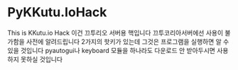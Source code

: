 # PyKKutu.IoHack
This is KKutu.io Hack
이건 끄투리오 서버용 핵입니다
끄투코리아서버에선 사용이 불가함을 사전에 알려드립니다
2가지의 핫키가 있는데 그것은 프로그램을 실행하면 알 수 있을 것입니다
pyautogui나 keyboard 모듈을 하나라도 다운로드 안 받아두시면 사용하지 못하실 것입니다
